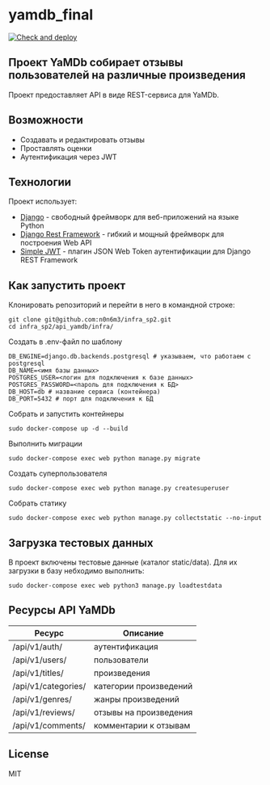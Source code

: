 # yamdb_final
[![Check and deploy](https://github.com/n0n6m3/yamdb_final/actions/workflows/yamdb_workflow.yml/badge.svg)](https://github.com/n0n6m3/yamdb_final/actions/workflows/yamdb_workflow.yml)

## Проект YaMDb собирает отзывы пользователей на различные произведения

Проект предоставляет API в виде REST-сервиса для YaMDb.

## Возможности

- Создавать и редактировать  отзывы
- Проставлять оценки
- Аутентификация через JWT

## Технологии

Проект использует:
- [Django](https://www.djangoproject.com/) -  свободный фреймворк для веб-приложений на языке Python
- [Django Rest Framework](https://www.django-rest-framework.org/) - гибкий и мощный фреймворк для построения Web API
- [Simple JWT](https://django-rest-framework-simplejwt.readthedocs.io) - плагин JSON Web Token аутентификации для Django REST Framework

## Как запустить проект

Клонировать репозиторий и перейти в него в командной строке:
```
git clone git@github.com:n0n6m3/infra_sp2.git
cd infra_sp2/api_yamdb/infra/
```
Создать в .env-файл по шаблону
```
DB_ENGINE=django.db.backends.postgresql # указываем, что работаем с postgresql
DB_NAME=<имя базы данных>
POSTGRES_USER=<логин для подключения к базе данных>
POSTGRES_PASSWORD=<пароль для подключения к БД>
DB_HOST=db # название сервиса (контейнера)
DB_PORT=5432 # порт для подключения к БД 
```
Собрать и запустить контейнеры
```
sudo docker-compose up -d --build
```
Выполнить миграции
```
sudo docker-compose exec web python manage.py migrate
```
Создать суперпользователя
```
sudo docker-compose exec web python manage.py createsuperuser
```
Собрать статику
```
sudo docker-compose exec web python manage.py collectstatic --no-input
```

## Загрузка тестовых данных
В проект включены тестовые данные (каталог static/data). Для их загрузки в базу небходимо выполнить:
```
sudo docker-compose exec web python3 manage.py loadtestdata
```

## Ресурсы API YaMDb

|Ресурс                             | Описание                      |
------------------------------------|-------------------------------|
|/api/v1/auth/                      | аутентификация                |
|/api/v1/users/                     | пользователи                  |
|/api/v1/titles/                    | произведения                  |
|/api/v1/categories/                | категории произведений        |
|/api/v1/genres/                    | жанры произведений            |
|/api/v1/reviews/                   | отзывы на произведения        |
|/api/v1/comments/                  | комментарии к отзывам         |


## License

MIT
